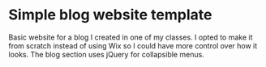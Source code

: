 # Simple blog website template
Basic website for a blog I created in one of my classes. I opted to make it from scratch instead of using Wix so I could have more control over how it looks. The blog section uses jQuery for collapsible menus.
